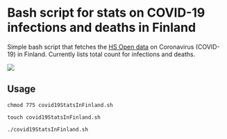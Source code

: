 # Bash script for stats on COVID-19 infections and deaths in Finland

Simple bash script that fetches the [HS Open data](https://github.com/HS-Datadesk/koronavirus-avoindata) on Coronavirus (COVID-19) in Finland. Currently lists total count for infections and deaths.

![](https://raw.githubusercontent.com/joonaheinila/bash-covid19fin/master/screenshot.png)

## Usage

```console
chmod 775 covid19StatsInFinland.sh
```

```console
touch covid19StatsInFinland.sh
```

```console
./covid19StatsInFinland.sh
```
